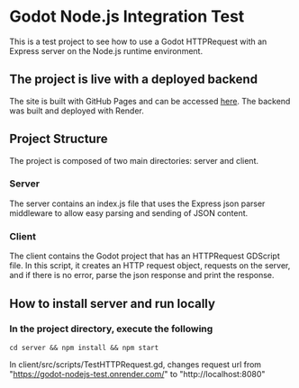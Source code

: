 # Godot Node.js Integration Test
This is a test project to see how to use a Godot HTTPRequest with an Express server on the Node.js runtime environment.
## The project is live with a deployed backend
The site is built with GitHub Pages and can be accessed [here](https://tylerhand1.github.io/godot-nodejs-test/).
The backend was built and deployed with Render.
## Project Structure
The project is composed of two main directories: server and client.
### Server
The server contains an index.js file that uses the Express json parser middleware to allow easy parsing and sending of JSON content.
### Client
The client contains the Godot project that has an HTTPRequest GDScript file. In this script, it creates an HTTP request object, requests on the server, and if there is no error, parse the json response and print the response.
## How to install server and run locally
### In the project directory, execute the following
 ```
cd server && npm install && npm start
 ```
In client/src/scripts/TestHTTPRequest.gd, changes request url from "https://godot-nodejs-test.onrender.com/" to "http://localhost:8080"
